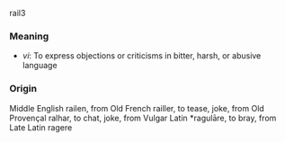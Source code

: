rail3
### Meaning
+ _vi_: To express objections or criticisms in bitter, harsh, or abusive language

### Origin

Middle English railen, from Old French railler, to tease, joke, from Old Provençal ralhar, to chat, joke, from Vulgar Latin *ragulāre, to bray, from Late Latin ragere
